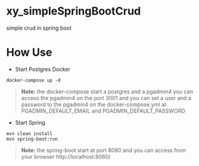 # xy_simpleSpringBootCrud
simple crud in spring boot

# How Use

 - Start Postgres Docker
 
 ```
 docker-compose up -d
 ```

> **Note:**  the docker-compose start a postgres and a pgadmin4 you can access the pgadmin4 on the port 3001 and you can set a user and a password to the pgadmin4 on the docker-compose.yml at PGADMIN_DEFAULT_EMAIL and PGADMIN_DEFAULT_PASSWORD

- Start Spring 


```
mvn clean install
mvn spring-boot:run
```
> **Note:** the spring-boot start at port 8080 and you can access from your browser http://localhost:8080/ 
